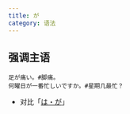 ```yaml
---
title: が
category: 语法
---
```


## 强调主语

```example
足が痛い。#脚痛。
何曜日が一番忙しいですか。#星期几最忙？
```

- 对比「[は・が](../ha-ga#强调)」
